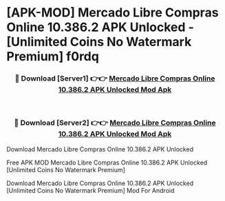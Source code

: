 # [APK-MOD] Mercado Libre  Compras Online 10.386.2 APK Unlocked - [Unlimited Coins No Watermark Premium] f0rdq



<div align="center">
<h3>🔴 Download [Server1] 👉👉 <a href="https://momento.my/?title=Mercado_Libre__Compras_Online_10.386.2_APK_Unlocked">Mercado Libre  Compras Online 10.386.2 APK Unlocked Mod Apk</a></h3><br>

<h3>🔴 Download [Server2] 👉👉 <a href="https://momento.my/?title=Mercado_Libre__Compras_Online_10.386.2_APK_Unlocked">Mercado Libre  Compras Online 10.386.2 APK Unlocked Mod Apk</a></h3>
</div>



Download Mercado Libre  Compras Online 10.386.2 APK Unlocked 

Free APK MOD Mercado Libre  Compras Online 10.386.2 APK Unlocked [Unlimited Coins No Watermark Premium]

Download Mercado Libre  Compras Online 10.386.2 APK Unlocked [Unlimited Coins No Watermark Premium] Mod For Android
